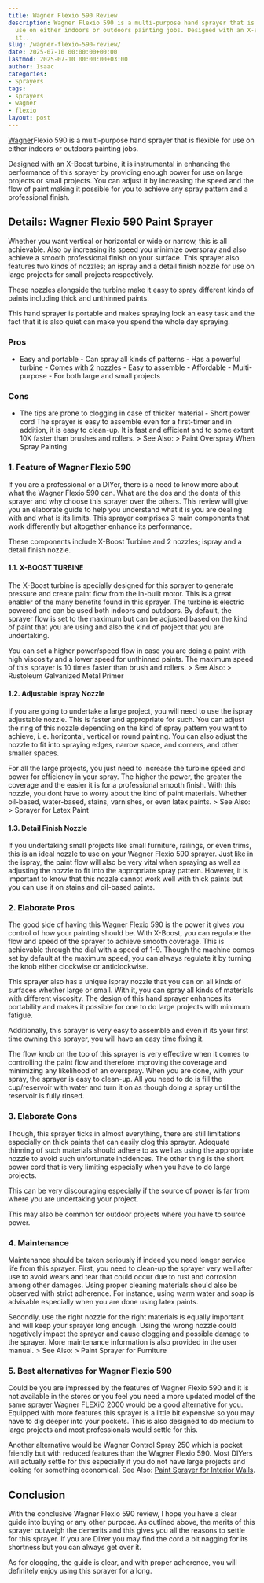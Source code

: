 ```yaml
---
title: Wagner Flexio 590 Review
description: Wagner Flexio 590 is a multi-purpose hand sprayer that is flexible for
  use on either indoors or outdoors painting jobs. Designed with an X-Boost turbine,
  it...
slug: /wagner-flexio-590-review/
date: 2025-07-10 00:00:00+00:00
lastmod: 2025-07-10 00:00:00+03:00
author: Isaac
categories:
- Sprayers
tags:
- sprayers
- wagner
- flexio
layout: post
---
```

[Wagner](https://pestpolicy.com/wagner-flexio-3000/)Flexio 590 is a multi-purpose hand sprayer that is flexible for use on either indoors or outdoors painting jobs.

Designed with an X-Boost turbine, it is instrumental in enhancing the performance of this sprayer by providing enough power for use on large projects or small projects. You can adjust it by increasing the speed and the flow of paint making it possible for you to achieve any spray pattern and a professional finish.

##  Details: Wagner Flexio 590 Paint Sprayer

Whether you want vertical or horizontal or wide or narrow, this is all achievable. Also by increasing its speed you minimize overspray and also achieve a smooth professional finish on your surface. This sprayer also features two kinds of nozzles; an ispray and a detail finish nozzle for use on large projects for small projects respectively.

These nozzles alongside the turbine make it easy to spray different kinds of paints including thick and unthinned paints.

This hand sprayer is portable and makes spraying look an easy task and the fact that it is also quiet can make you spend the whole day spraying.

###  Pros

- Easy and portable - Can spray all kinds of patterns - Has a powerful turbine - Comes with 2 nozzles - Easy to assemble - Affordable - Multi-purpose - For both large and small projects

###  Cons

- The tips are prone to clogging in case of thicker material - Short power cord The sprayer is easy to assemble even for a first-timer and in addition, it is easy to clean-up. It is fast and efficient and to some extent 10X faster than brushes and rollers. > See Also: > Paint Overspray When Spray Painting

###  1. Feature of Wagner Flexio 590

If you are a professional or a DIYer, there is a need to know more about what the Wagner Flexio 590 can. What are the dos and the donts of this sprayer and why choose this sprayer over the others. This review will give you an elaborate guide to help you understand what it is you are dealing with and what is its limits. This sprayer comprises 3 main components that work differently but altogether enhance its performance.

These components include X-Boost Turbine and 2 nozzles; ispray and a detail finish nozzle.

####  1.1. X-BOOST TURBINE

The X-Boost turbine is specially designed for this sprayer to generate pressure and create paint flow from the in-built motor. This is a great enabler of the many benefits found in this sprayer. The turbine is electric powered and can be used both indoors and outdoors. By default, the sprayer flow is set to the maximum but can be adjusted based on the kind of paint that you are using and also the kind of project that you are undertaking.

You can set a higher power/speed flow in case you are doing a paint with high viscosity and a lower speed for unthinned paints. The maximum speed of this sprayer is 10 times faster than brush and rollers. > See Also: > Rustoleum Galvanized Metal Primer

####  1.2. Adjustable ispray Nozzle

If you are going to undertake a large project, you will need to use the ispray adjustable nozzle. This is faster and appropriate for such. You can adjust the ring of this nozzle depending on the kind of spray pattern you want to achieve, i. e. horizontal, vertical or round painting. You can also adjust the nozzle to fit into spraying edges, narrow space, and corners, and other smaller spaces.

For all the large projects, you just need to increase the turbine speed and power for efficiency in your spray. The higher the power, the greater the coverage and the easier it is for a professional smooth finish. With this nozzle, you dont have to worry about the kind of paint materials. Whether oil-based, water-based, stains, varnishes, or even latex paints. > See Also: > Sprayer for Latex Paint

####  1.3. Detail Finish Nozzle

If you undertaking small projects like small furniture, railings, or even trims, this is an ideal nozzle to use on your Wagner Flexio 590 sprayer. Just like in the ispray, the paint flow will also be very vital when spraying as well as adjusting the nozzle to fit into the appropriate spray pattern. However, it is important to know that this nozzle cannot work well with thick paints but you can use it on stains and oil-based paints.

###  2. Elaborate Pros

The good side of having this Wagner Flexio 590 is the power it gives you control of how your painting should be. With X-Boost, you can regulate the flow and speed of the sprayer to achieve smooth coverage. This is achievable through the dial with a speed of 1-9. Though the machine comes set by default at the maximum speed, you can always regulate it by turning the knob either clockwise or anticlockwise.

This sprayer also has a unique ispray nozzle that you can on all kinds of surfaces whether large or small. With it, you can spray all kinds of materials with different viscosity. The design of this hand sprayer enhances its portability and makes it possible for one to do large projects with minimum fatigue.

Additionally, this sprayer is very easy to assemble and even if its your first time owning this sprayer, you will have an easy time fixing it.

The flow knob on the top of this sprayer is very effective when it comes to controlling the paint flow and therefore improving the coverage and minimizing any likelihood of an overspray. When you are done, with your spray, the sprayer is easy to clean-up. All you need to do is fill the cup/reservoir with water and turn it on as though doing a spray until the reservoir is fully rinsed.

###  3. Elaborate Cons

Though, this sprayer ticks in almost everything, there are still limitations especially on thick paints that can easily clog this sprayer. Adequate thinning of such materials should adhere to as well as using the appropriate nozzle to avoid such unfortunate incidences. The other thing is the short power cord that is very limiting especially when you have to do large projects.

This can be very discouraging especially if the source of power is far from where you are undertaking your project.

This may also be common for outdoor projects where you have to source power.

###  4. Maintenance

Maintenance should be taken seriously if indeed you need longer service life from this sprayer. First, you need to clean-up the sprayer very well after use to avoid wears and tear that could occur due to rust and corrosion among other damages. Using proper cleaning materials should also be observed with strict adherence. For instance, using warm water and soap is advisable especially when you are done using latex paints.

Secondly, use the right nozzle for the right materials is equally important and will keep your sprayer long enough. Using the wrong nozzle could negatively impact the sprayer and cause clogging and possible damage to the sprayer. More maintenance information is also provided in the user manual. > See Also: > Paint Sprayer for Furniture

###  5. Best alternatives for Wagner Flexio 590

Could be you are impressed by the features of Wagner Flexio 590 and it is not available in the stores or you feel you need a more updated model of the same sprayer Wagner FLEXiO 2000 would be a good alternative for you. Equipped with more features this sprayer is a little bit expensive so you may have to dig deeper into your pockets. This is also designed to do medium to large projects and most professionals would settle for this.

Another alternative would be Wagner Control Spray 250 which is pocket friendly but with reduced features than the Wagner Flexio 590. Most DIYers will actually settle for this especially if you do not have large projects and looking for something economical. See Also: [Paint Sprayer for Interior Walls](https://pestpolicy.com/best-paint-sprayer-for-interior-walls/).

##  Conclusion

With the conclusive Wagner Flexio 590 review, I hope you have a clear guide into buying or any other purpose. As outlined above, the merits of this sprayer outweigh the demerits and this gives you all the reasons to settle for this sprayer. If you are DIYer you may find the cord a bit nagging for its shortness but you can always get over it.

As for clogging, the guide is clear, and with proper adherence, you will definitely enjoy using this sprayer for a long.
